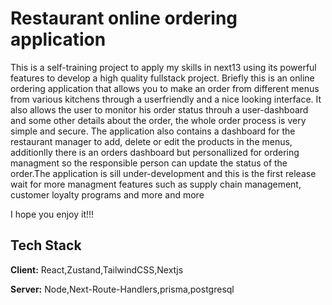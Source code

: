 #  Restaurant online ordering application
This is a self-training project to apply my skills in next13 using its powerful features to develop a high quality fullstack project.
Briefly this is an online ordering application that allows you to make an order from different menus from various kitchens through a userfriendly and a nice looking interface. It also allows the user to monitor his order status throuh a user-dashboard and some other details about the order, the whole order process is very simple and secure. 
The application also contains a dashboard for the restaurant manager to add, delete or edit the products in the menus, additionlly there is an orders dashboard but personallized for ordering managment so the responsible person can update the status of the order.The application is sill under-development and this is the first release wait for more managment features such as supply chain management, customer loyalty programs and more and more 

I hope you enjoy it!!!


## Tech Stack

**Client:** React,Zustand,TailwindCSS,Nextjs

**Server:** Node,Next-Route-Handlers,prisma,postgresql


